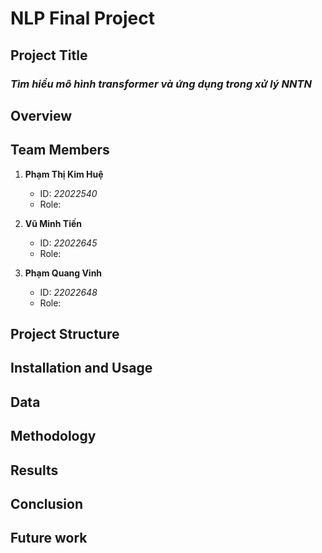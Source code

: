 # NLP Final Project

## Project Title
### *Tìm hiểu mô hình transformer và ứng dụng trong xử lý NNTN*

## Overview

## Team Members
1. **Phạm Thị Kim Huệ**
   - ID: *22022540*
   - Role: 

2. **Vũ Minh Tiến**
   - ID: *22022645*
   - Role: 

3. **Phạm Quang Vinh**
   - ID: *22022648*
   - Role: 

## Project Structure

## Installation and Usage
## Data
## Methodology
## Results
## Conclusion
## Future work

